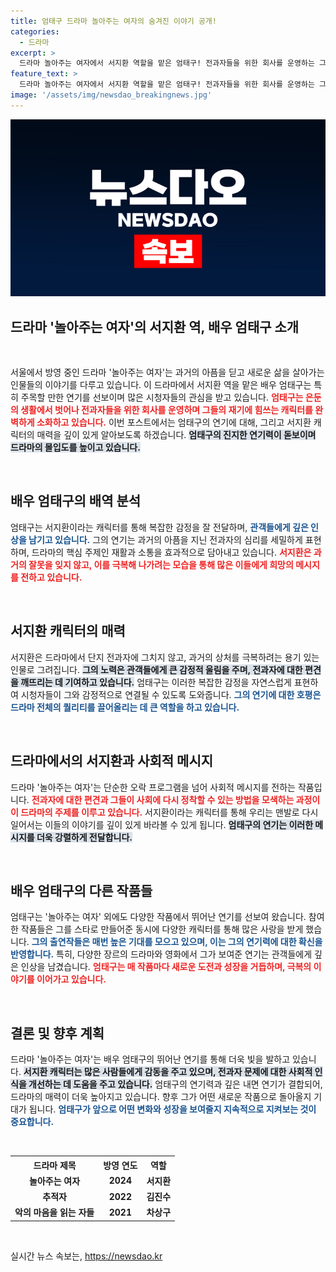 ```yaml
---
title: 엄태구 드라마 놀아주는 여자의 숨겨진 이야기 공개!
categories:
  - 드라마
excerpt: >
  드라마 놀아주는 여자에서 서지환 역할을 맡은 엄태구! 전과자들을 위한 회사를 운영하는 그의 어두운 과거가 드라마 속 어떤 이야기를 만들어낼지, 지금 바로 확인해보세요!
feature_text: >
  드라마 놀아주는 여자에서 서지환 역할을 맡은 엄태구! 전과자들을 위한 회사를 운영하는 그의 어두운 과거가 드라마 속 어떤 이야기를 만들어낼지, 지금 바로 확인해보세요!
image: '/assets/img/newsdao_breakingnews.jpg'
---
```


<p><img src="/assets/img/newsdao_breakingnews.jpg" alt="koreaapp 속보" /></p>

<h2>드라마 '놀아주는 여자'의 서지환 역, 배우 엄태구 소개</h2>

<p data-ke-size="size16">&nbsp;</p>

<p>서울에서 방영 중인 드라마 '놀아주는 여자'는 과거의 아픔을 딛고 새로운 삶을 살아가는 인물들의 이야기를 다루고 있습니다. 이 드라마에서 서지환 역을 맡은 배우 엄태구는 특히 주목할 만한 연기를 선보이며 많은 시청자들의 관심을 받고 있습니다. <b><span style="color: #ee2323;">엄태구는 은둔의 생활에서 벗어나 전과자들을 위한 회사를 운영하며 그들의 재기에 힘쓰는 캐릭터를 완벽하게 소화하고 있습니다.</span></b> 이번 포스트에서는 엄태구의 연기에 대해, 그리고 서지환 캐릭터의 매력을 깊이 있게 알아보도록 하겠습니다. <b><span style="background-color: #21538527;">엄태구의 진지한 연기력이 돋보이며 드라마의 몰입도를 높이고 있습니다.</span></b> </p>

<p data-ke-size="size16">&nbsp;</p>

<h2>배우 엄태구의 배역 분석</h2>

<p>엄태구는 서지환이라는 캐릭터를 통해 복잡한 감정을 잘 전달하며, <b><span style="color: #1a5490;">관객들에게 깊은 인상을 남기고 있습니다.</span></b> 그의 연기는 과거의 아픔을 지닌 전과자의 심리를 세밀하게 표현하며, 드라마의 핵심 주제인 재활과 소통을 효과적으로 담아내고 있습니다. <b><span style="color: #ee2323;">서지환은 과거의 잘못을 잊지 않고, 이를 극복해 나가려는 모습을 통해 많은 이들에게 희망의 메시지를 전하고 있습니다.</span></b> </p>

<p data-ke-size="size16">&nbsp;</p>

<h2>서지환 캐릭터의 매력</h2>

<p>서지환은 드라마에서 단지 전과자에 그치지 않고, 과거의 상처를 극복하려는 용기 있는 인물로 그려집니다. <b><span style="background-color: #21538527;">그의 노력은 관객들에게 큰 감정적 울림을 주며, 전과자에 대한 편견을 깨뜨리는 데 기여하고 있습니다.</span></b> 엄태구는 이러한 복잡한 감정을 자연스럽게 표현하여 시청자들이 그와 감정적으로 연결될 수 있도록 도와줍니다. <b><span style="color: #1a5490;">그의 연기에 대한 호평은 드라마 전체의 퀄리티를 끌어올리는 데 큰 역할을 하고 있습니다.</span></b> </p>

<p data-ke-size="size16">&nbsp;</p>

<h2>드라마에서의 서지환과 사회적 메시지</h2>

<p>드라마 '놀아주는 여자'는 단순한 오락 프로그램을 넘어 사회적 메시지를 전하는 작품입니다. 
<b><span style="color: #ee2323;">전과자에 대한 편견과 그들이 사회에 다시 정착할 수 있는 방법을 모색하는 과정이 이 드라마의 주제를 이루고 있습니다.</span></b> 서지환이라는 캐릭터를 통해 우리는 맨발로 다시 일어서는 이들의 이야기를 깊이 있게 바라볼 수 있게 됩니다. <b><span style="background-color: #21538527;">엄태구의 연기는 이러한 메시지를 더욱 강렬하게 전달합니다.</span></b> </p>

<p data-ke-size="size16">&nbsp;</p>

<h2>배우 엄태구의 다른 작품들</h2>

<p>엄태구는 '놀아주는 여자' 외에도 다양한 작품에서 뛰어난 연기를 선보여 왔습니다. 
참여한 작품들은 그를 스타로 만들어준 동시에 다양한 캐릭터를 통해 많은 사랑을 받게 했습니다. <b><span style="color: #1a5490;">그의 출연작들은 매번 높은 기대를 모으고 있으며, 이는 그의 연기력에 대한 확신을 반영합니다.</span></b> 특히, 다양한 장르의 드라마와 영화에서 그가 보여준 연기는 관객들에게 깊은 인상을 남겼습니다. <b><span style="color: #ee2323;">엄태구는 매 작품마다 새로운 도전과 성장을 거듭하며, 극복의 이야기를 이어가고 있습니다.</span></b> </p>

<p data-ke-size="size16">&nbsp;</p>

<h2>결론 및 향후 계획</h2>

<p>드라마 '놀아주는 여자'는 배우 엄태구의 뛰어난 연기를 통해 더욱 빛을 발하고 있습니다. <b><span style="background-color: #21538527;">서지환 캐릭터는 많은 사람들에게 감동을 주고 있으며, 전과자 문제에 대한 사회적 인식을 개선하는 데 도움을 주고 있습니다.</span></b> 엄태구의 연기력과 깊은 내면 연기가 결합되어, 드라마의 매력이 더욱 높아지고 있습니다. 향후 그가 어떤 새로운 작품으로 돌아올지 기대가 됩니다. <b><span style="color: #1a5490;">엄태구가 앞으로 어떤 변화와 성장을 보여줄지 지속적으로 지켜보는 것이 중요합니다.</span></b> </p>

<p data-ke-size="size16">&nbsp;</p>

<table>
  <tr>
    <th><b>드라마 제목</b></th>
    <th><b>방영 연도</b></th>
    <th><b>역할</b></th>
  </tr>
  <tr>
    <td style="text-align: center; height: 17px;"><b>놀아주는 여자</b></td>
    <td style="text-align: center; height: 17px;"><b>2024</b></td>
    <td style="text-align: center; height: 17px;"><b>서지환</b></td>
  </tr>
  <tr>
    <td style="text-align: center; height: 17px;"><b>추적자</b></td>
    <td style="text-align: center; height: 17px;"><b>2022</b></td>
    <td style="text-align: center; height: 17px;"><b>김진수</b></td>
  </tr>
  <tr>
    <td style="text-align: center; height: 17px;"><b>악의 마음을 읽는 자들</b></td>
    <td style="text-align: center; height: 17px;"><b>2021</b></td>
    <td style="text-align: center; height: 17px;"><b>차상구</b></td>
  </tr>
</table>

<p data-ke-size="size16">&nbsp;</p>
실시간 뉴스 속보는, <a href="https://newsdao.kr" rel="dofollow">https://newsdao.kr</a>


